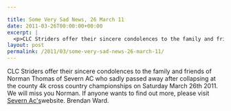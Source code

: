 ```yaml
---

title: Some Very Sad News, 26 March 11
date: 2011-03-26T00:00:00+00:00
excerpt: |
  <p>CLC Striders offer their sincere condolences to the family and friends of Norman Thomas of Severn AC who sadly passed away after collapsing at the county 4k cross country championships on Saturday March 26th 2011. We will miss you Norman. If anyone wants to find out more, please visit <a href="https://www.severnac.co.uk/" target="_blank" rel="nofollow">Severn Ac's</a>website. Brendan Ward.</p>
layout: post
permalink: /2011/03/some-very-sad-news-26-march-11/
---
```

CLC Striders offer their sincere condolences to the family and friends of Norman Thomas of Severn AC who sadly passed away after collapsing at the county 4k cross country championships on Saturday March 26th 2011. We will miss you Norman. If anyone wants to find out more, please visit <a href="https://www.severnac.co.uk/" target="_blank" rel="nofollow">Severn Ac's</a>website. Brendan Ward.

